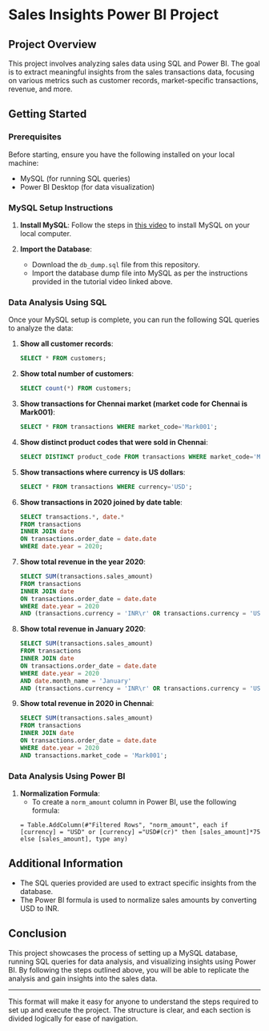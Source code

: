 # Sales Insights Power BI Project

## Project Overview
This project involves analyzing sales data using SQL and Power BI. The goal is to extract meaningful insights from the sales transactions data, focusing on various metrics such as customer records, market-specific transactions, revenue, and more.

## Getting Started

### Prerequisites
Before starting, ensure you have the following installed on your local machine:
- MySQL (for running SQL queries)
- Power BI Desktop (for data visualization)

### MySQL Setup Instructions
1. **Install MySQL**: Follow the steps in [this video](https://www.youtube.com/watch?v=WuBcTJnIuzo) to install MySQL on your local computer.

2. **Import the Database**:
    - Download the `db_dump.sql` file from this repository.
    - Import the database dump file into MySQL as per the instructions provided in the tutorial video linked above.

### Data Analysis Using SQL
Once your MySQL setup is complete, you can run the following SQL queries to analyze the data:

1. **Show all customer records**:
    ```sql
    SELECT * FROM customers;
    ```

2. **Show total number of customers**:
    ```sql
    SELECT count(*) FROM customers;
    ```

3. **Show transactions for Chennai market (market code for Chennai is Mark001)**:
    ```sql
    SELECT * FROM transactions WHERE market_code='Mark001';
    ```

4. **Show distinct product codes that were sold in Chennai**:
    ```sql
    SELECT DISTINCT product_code FROM transactions WHERE market_code='Mark001';
    ```

5. **Show transactions where currency is US dollars**:
    ```sql
    SELECT * FROM transactions WHERE currency='USD';
    ```

6. **Show transactions in 2020 joined by date table**:
    ```sql
    SELECT transactions.*, date.* 
    FROM transactions 
    INNER JOIN date 
    ON transactions.order_date = date.date 
    WHERE date.year = 2020;
    ```

7. **Show total revenue in the year 2020**:
    ```sql
    SELECT SUM(transactions.sales_amount) 
    FROM transactions 
    INNER JOIN date 
    ON transactions.order_date = date.date 
    WHERE date.year = 2020 
    AND (transactions.currency = 'INR\r' OR transactions.currency = 'USD\r');
    ```

8. **Show total revenue in January 2020**:
    ```sql
    SELECT SUM(transactions.sales_amount) 
    FROM transactions 
    INNER JOIN date 
    ON transactions.order_date = date.date 
    WHERE date.year = 2020 
    AND date.month_name = 'January' 
    AND (transactions.currency = 'INR\r' OR transactions.currency = 'USD\r');
    ```

9. **Show total revenue in 2020 in Chennai**:
    ```sql
    SELECT SUM(transactions.sales_amount) 
    FROM transactions 
    INNER JOIN date 
    ON transactions.order_date = date.date 
    WHERE date.year = 2020 
    AND transactions.market_code = 'Mark001';
    ```

### Data Analysis Using Power BI

1. **Normalization Formula**:
    - To create a `norm_amount` column in Power BI, use the following formula:
    ```powerquery
    = Table.AddColumn(#"Filtered Rows", "norm_amount", each if [currency] = "USD" or [currency] ="USD#(cr)" then [sales_amount]*75 else [sales_amount], type any)
    ```

## Additional Information
- The SQL queries provided are used to extract specific insights from the database.
- The Power BI formula is used to normalize sales amounts by converting USD to INR.

## Conclusion
This project showcases the process of setting up a MySQL database, running SQL queries for data analysis, and visualizing insights using Power BI. By following the steps outlined above, you will be able to replicate the analysis and gain insights into the sales data.

---

This format will make it easy for anyone to understand the steps required to set up and execute the project. The structure is clear, and each section is divided logically for ease of navigation.
